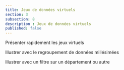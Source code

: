 ```yaml
---
title: Jeux de données virtuels
section: 3
subsection: 8
description : Jeux de données virtuels
published: false
---
```


Présenter rapidement les jeux virtuels

Illustrer avec le regroupement de données millésimées

Illustrer avec un filtre sur un département ou autre